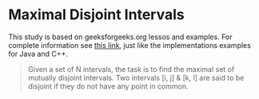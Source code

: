 # Maximal Disjoint Intervals

This study is based on geeksforgeeks.org lessos and examples. For complete information see [this link](https://www.geeksforgeeks.org/maximal-disjoint-intervals/), just like the implementations examples for Java and C++.

> Given a set of N intervals, the task is to find the maximal set of mutually disjoint intervals. Two intervals [i, j] & [k, l] are said to be disjoint if they do not have any point in common.
